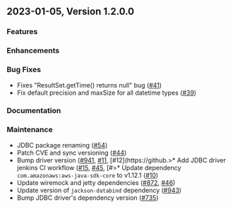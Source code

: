 ## 2023-01-05, Version 1.2.0.0
### Features

### Enhancements

### Bug Fixes
* Fixes "ResultSet.getTime() returns null" bug ([#41](https://github.com/opensearch-project/sql-jdbc/pull/41))
* Fix default precision and maxSize for all datetime types ([#39](https://github.com/opensearch-project/sql-jdbc/pull/39))

### Documentation

### Maintenance
* JDBC package renaming ([#54](https://github.com/opensearch-project/sql/pull/54))
* Patch CVE and sync versioning ([#44](https://github.com/opensearch-project/sql-jdbc/pull/44))
* Bump driver version ([#941](https://github.com/opensearch-project/sql/pull/941), [#11](https://github.com/opensearch-project/sql-jdbc/pull/11), [#12](https://github.>* Add JDBC driver jenkins CI workflow ([#15](https://github.com/opensearch-project/sql-jdbc/pull/15), [#45](https://github.com/opensearch-project/sql-jdbc/pull/45), [#>* Update dependency `com.amazonaws:aws-java-sdk-core` to v1.12.1 ([#10](https://github.com/opensearch-project/sql-jdbc/pull/10))
* Update wiremock and jetty dependencies ([#872](https://github.com/opensearch-project/sql/pull/872), [#46](https://github.com/opensearch-project/sql-jdbc/pull/46))
* Update version of `jackson-databind` dependency ([#943](https://github.com/opensearch-project/sql/pull/943))
* Bump JDBC driver's dependency version ([#735](https://github.com/opensearch-project/sql/pull/735))
